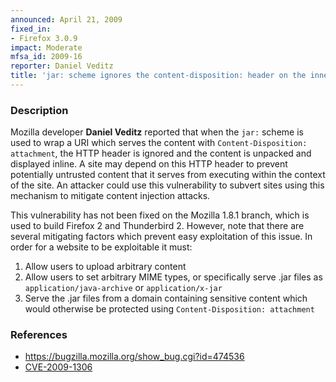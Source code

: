 ```yaml
---
announced: April 21, 2009
fixed_in:
- Firefox 3.0.9
impact: Moderate
mfsa_id: 2009-16
reporter: Daniel Veditz
title: 'jar: scheme ignores the content-disposition: header on the inner URI'
---
```


<h3>Description</h3>

<p>Mozilla developer <strong>Daniel Veditz</strong> reported that when
the <code>jar:</code> scheme is used to wrap a URI which serves the
content with <code>Content-Disposition: attachment</code>, the HTTP
header is ignored and the content is unpacked and displayed inline.  A
site may depend on this HTTP header to prevent potentially untrusted
content that it serves from executing within the context of the site.
An attacker could use this vulnerability to subvert sites using this
mechanism to mitigate content injection attacks.</p>

<p>This vulnerability has not been fixed on the Mozilla 1.8.1 branch,
which is used to build Firefox 2 and Thunderbird 2.  However, note
that there are several mitigating factors which prevent easy
exploitation of this issue.  In order for a website to be exploitable
it must:</p>

<ol>
  <li>Allow users to upload arbitrary content</li>
  <li>Allow users to set arbitrary MIME types, or specifically serve
  .jar files as <code>application/java-archive</code>
  or <code>application/x-jar</code></li>
  <li>Serve the .jar files from a domain containing sensitive content which would otherwise be protected using <code>Content-Disposition: attachment</code></li>
</ol>

<h3>References</h3>

<ul>
  <li><a href="https://bugzilla.mozilla.org/show_bug.cgi?id=474536">https://bugzilla.mozilla.org/show_bug.cgi?id=474536</a></li>
  <li><a class="ex-ref" href="http://cve.mitre.org/cgi-bin/cvename.cgi?name=CVE-2009-1306">CVE-2009-1306</a></li>
</ul>



